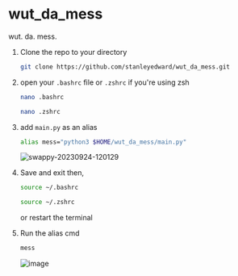 # wut_da_mess
wut. da. mess.
1. Clone the repo to your directory
    ```sh
    git clone https://github.com/stanleyedward/wut_da_mess.git
    ```
2. open your `.bashrc` file or `.zshrc` if you're using zsh
   ```sh
   nano .bashrc
   ```
   ```sh
   nano .zshrc
   ```
3. add `main.py` as an alias
   ```sh
   alias mess="python3 $HOME/wut_da_mess/main.py"
   ```
   ![swappy-20230924-120129](https://github.com/stanleyedward/wut_da_mess/assets/114278820/1609361c-63a0-45ab-8277-1a40a1f99c34)

   

3. Save and exit then,
   ```sh
   source ~/.bashrc 
   ```

   ```sh
   source ~/.zshrc  
   ```
   or restart the terminal

4. Run the alias cmd
    ```sh
    mess
    ```
    ![image](https://github.com/stanleyedward/wut_da_mess/assets/114278820/547c45b5-2225-43ca-b695-92b4afc46fc2)
